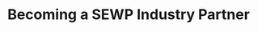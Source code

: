 ---
title: "Becoming a SEWP Industry Partner"
organizer: "SEWP"
url-link: "https://nasaenterprise.webex.com/weblink/register/r5835fcf91aa1fb8b21a57728b68ac26d"
description: "Register for this virtual training to learn more about how to become a SEWP Industry partner."
start-time: "2023-05-23T08:00:00-00:00"
end-time: "2023-05-23T17:00:00-00:00"
event-type: "Online"
gov-only: "false"
is-external: "true"
---